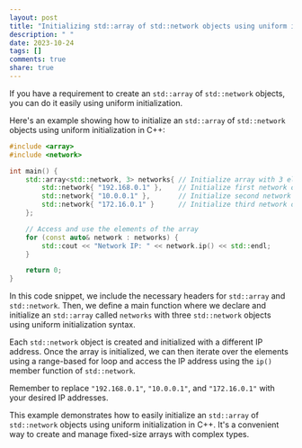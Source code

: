 ```yaml
---
layout: post
title: "Initializing std::array of std::network objects using uniform initialization in C++"
description: " "
date: 2023-10-24
tags: []
comments: true
share: true
---
```


If you have a requirement to create an `std::array` of `std::network` objects, you can do it easily using uniform initialization.

Here's an example showing how to initialize an `std::array` of `std::network` objects using uniform initialization in C++:

```cpp
#include <array>
#include <network>

int main() {
    std::array<std::network, 3> networks{ // Initialize array with 3 elements
        std::network{ "192.168.0.1" },    // Initialize first network object
        std::network{ "10.0.0.1" },       // Initialize second network object
        std::network{ "172.16.0.1" }      // Initialize third network object
    };

    // Access and use the elements of the array
    for (const auto& network : networks) {
        std::cout << "Network IP: " << network.ip() << std::endl;
    }

    return 0;
}
```

In this code snippet, we include the necessary headers for `std::array` and `std::network`. Then, we define a main function where we declare and initialize an `std::array` called `networks` with three `std::network` objects using uniform initialization syntax.

Each `std::network` object is created and initialized with a different IP address. Once the array is initialized, we can then iterate over the elements using a range-based for loop and access the IP address using the `ip()` member function of `std::network`.

Remember to replace `"192.168.0.1"`, `"10.0.0.1"`, and `"172.16.0.1"` with your desired IP addresses.

This example demonstrates how to easily initialize an `std::array` of `std::network` objects using uniform initialization in C++. It's a convenient way to create and manage fixed-size arrays with complex types.
